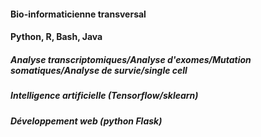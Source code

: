 #### Bio-informaticienne transversal
#### Python, R, Bash, Java
##### Analyse transcriptomiques/Analyse d'exomes/Mutation somatiques/Analyse de survie/single cell
##### Intelligence artificielle (Tensorflow/sklearn)
##### Développement web (python Flask)

